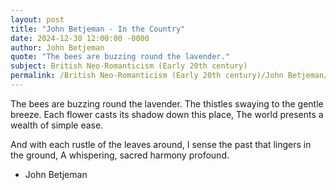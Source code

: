 ```yaml
---
layout: post
title: "John Betjeman - In the Country"
date: 2024-12-30 12:00:00 -0000
author: John Betjeman
quote: "The bees are buzzing round the lavender."
subject: British Neo-Romanticism (Early 20th century)
permalink: /British Neo-Romanticism (Early 20th century)/John Betjeman/John Betjeman - In the Country
---
```


The bees are buzzing round the lavender.
The thistles swaying to the gentle breeze.
Each flower casts its shadow down this place,
The world presents a wealth of simple ease.

And with each rustle of the leaves around,
I sense the past that lingers in the ground,
A whispering, sacred harmony profound.


- John Betjeman
